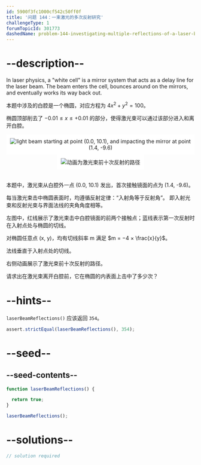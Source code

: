 ```yaml
---
id: 5900f3fc1000cf542c50ff0f
title: '问题 144：一束激光的多次反射研究'
challengeType: 1
forumTopicId: 301773
dashedName: problem-144-investigating-multiple-reflections-of-a-laser-beam
---
```


# --description--

In laser physics, a "white cell" is a mirror system that acts as a delay line for the laser beam. The beam enters the cell, bounces around on the mirrors, and eventually works its way back out.

本题中涉及的白腔是一个椭圆，对应方程为 $4{x}^2 + y^2 = 100$。

椭圆顶部削去了 $−0.01 ≤ x ≤ +0.01$ 的部分，使得激光束可以通过该部分进入和离开白腔。

<div style="text-align: center">
  <img alt="light beam starting at point (0.0, 10.1), and impacting the mirror at point (1.4, -9.6)" src="https://cdn.freecodecamp.org/curriculum/project-euler/investigating-multiple-reflections-of-a-laser-beam-1.png" style="display: inline-block; background-color: white; padding: 10px;">
  <img alt="动画为激光束前十次反射的路径" src="https://cdn.freecodecamp.org/curriculum/project-euler/investigating-multiple-reflections-of-a-laser-beam-2.gif" style="display: inline-block; background-color: white; padding: 10px;">
</div><br>

本题中，激光束从白腔外一点 (0.0, 10.1) 发出，首次接触镜面的点为 (1.4, -9.6)。

每当激光束击中椭圆表面时，均遵循反射定律：“入射角等于反射角”。 即入射光束和反射光束与界面法线的夹角角度相等。

左图中，红线展示了激光束击中白腔镜面的前两个接触点；蓝线表示第一次反射时在入射点处与椭圆的切线。

对椭圆任意点 (x, y)，均有切线斜率 m 满足 $m = −4 × \frac{x}{y}$。

法线垂直于入射点处的切线。

右侧动画展示了激光束前十次反射的路径。

请求出在激光束离开白腔前，它在椭圆的内表面上击中了多少次？

# --hints--

`laserBeamReflections()` 应该返回 `354`。

```js
assert.strictEqual(laserBeamReflections(), 354);
```

# --seed--

## --seed-contents--

```js
function laserBeamReflections() {

  return true;
}

laserBeamReflections();
```

# --solutions--

```js
// solution required
```
